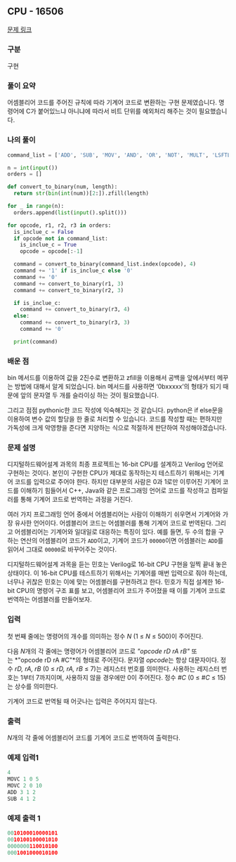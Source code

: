 ## CPU - 16506

[문제 링크](https://www.acmicpc.net/problem/16506)

### 구분

구현

### 풀이 요약

어셈블리어 코드를 주어진 규칙에 따라 기계어 코드로 변환하는 구현 문제였습니다. 명령어에 C가 붙어있느냐 아니냐에 따라서 비트 단위를 예외처리 해주는 것이 필요했습니다.

### 나의 풀이

```python
command_list = ['ADD', 'SUB', 'MOV', 'AND', 'OR', 'NOT', 'MULT', 'LSFTL', 'LSFTR', 'ASFTR', 'RL', 'RR']

n = int(input())
orders = []

def convert_to_binary(num, length):
  return str(bin(int(num))[2:]).zfill(length)

for _ in range(n):
  orders.append(list(input().split()))

for opcode, r1, r2, r3 in orders:
  is_inclue_c = False
  if opcode not in command_list:
    is_inclue_c = True
    opcode = opcode[:-1]

  command = convert_to_binary(command_list.index(opcode), 4)
  command += '1' if is_inclue_c else '0'
  command += '0'
  command += convert_to_binary(r1, 3)
  command += convert_to_binary(r2, 3)

  if is_inclue_c:
    command += convert_to_binary(r3, 4)
  else:
    command += convert_to_binary(r3, 3)
    command += '0'

  print(command)
```

### 배운 점

bin 메서드를 이용하여 값을 2진수로 변환하고 zfill을 이용해서 공백을 앞에서부터 메꾸는 방법에 대해서 알게 되었습니다. bin 메서드를 사용하면 ‘0bxxxxx’의 형태가 되기 때문에 앞의 문자열 두 개를 슬라이싱 하는 것이 필요했습니다.

그리고 점점 pythonic한 코드 작성에 익숙해지는 것 같습니다. python은 if else문을 이용하여 변수 값의 할당을 한 줄로 처리할 수 있습니다. 코드를 작성할 때는 편하지만 가독성에 크게 악영향을 준다면 지양하는 식으로 적절하게 판단하여 작성해야겠습니다.

### 문제 설명

디지털하드웨어설계 과목의 최종 프로젝트는 16-bit CPU를 설계하고 Verilog 언어로 구현하는 것이다. 본인이 구현한 CPU가 제대로 동작하는지 테스트하기 위해서는 기계어 코드를 입력으로 주어야 한다. 하지만 대부분의 사람은 0과 1로만 이루어진 기계어 코드를 이해하기 힘들어서 C++, Java와 같은 프로그래밍 언어로 코드를 작성하고 컴파일러를 통해 기계어 코드로 번역하는 과정을 거친다.

여러 가지 프로그래밍 언어 중에서 어셈블리어는 사람이 이해하기 쉬우면서 기계어와 가장 유사한 언어이다. 어셈블리어 코드는 어셈블러를 통해 기계어 코드로 번역된다. 그리고 어셈블리어는 기계어와 일대일로 대응하는 특징이 있다. 예를 들면, 두 수의 합을 구하는 연산의 어셈블리어 코드가 `ADD`이고, 기계어 코드가 `00000`이면 어셈블러는 `ADD`를 읽어서 그대로 `00000`로 바꾸어주는 것이다.

디지털하드웨어설계 과목을 듣는 민호는 Verilog로 16-bit CPU 구현을 일찍 끝내 놓은 상태이다. 이 16-bit CPU를 테스트하기 위해서는 기계어를 매번 입력으로 줘야 하는데, 너무나 귀찮은 민호는 이에 맞는 어셈블러를 구현하려고 한다. 민호가 직접 설계한 16-bit CPU의 명령어 구조 표를 보고, 어셈블리어 코드가 주어졌을 때 이를 기계어 코드로 번역하는 어셈블러를 만들어보자.

### 입력

첫 번째 줄에는 명령어의 개수를 의미하는 정수 *N* (1 ≤ *N* ≤ 500)이 주어진다.

다음 *N*개의 각 줄에는 명령어가 어셈블리어 코드로 *"opcode rD rA rB"* 또는 *"opcode rD rA #C"*의 형태로 주어진다. 문자열 *opcode*는 항상 대문자이다. 정수 *rD, rA, rB* (0 ≤ *rD, rA, rB* ≤ 7)는 레지스터 번호를 의미한다. 사용하는 레지스터 번호는 1부터 7까지이며, 사용하지 않을 경우에만 0이 주어진다. 정수 *#C* (0 ≤ *#C* ≤ 15)는 상수를 의미한다.

기계어 코드로 번역될 때 어긋나는 입력은 주어지지 않는다.

### 출력

*N*개의 각 줄에 어셈블리어 코드를 기계어 코드로 번역하여 출력한다.

### 예제 입력1

```python
4
MOVC 1 0 5
MOVC 2 0 10
ADD 3 1 2
SUB 4 1 2
```

### 예제 출력 1

```python
0010100010000101
0010100100001010
0000000110010100
0001001000010100
```
